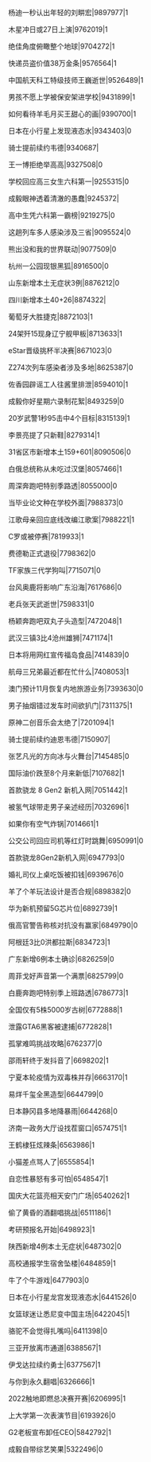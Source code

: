 杨迪一秒认出年轻的刘畊宏|9897977|1

木星冲日或27日上演|9762019|1

绝佳角度俯瞰整个地球|9704272|1

快递员盗价值38万金条|9576564|1

中国航天科工特级技师王巍逝世|9526489|1

男孩不愿上学被保安架进学校|9431899|1

如何看待羊毛月买王甜心的画|9390700|1

日本在小行星上发现液态水|9343403|0

骑士提前续约韦德|9340687|

王一博拒绝举高高|9327508|0

学校回应高三女生六科第一|9255315|0

成毅眼神透着清澈的愚蠢|9245372|

高中生凭六科第一霸榜|9219275|0

这趟列车多人感染涉及三省|9095524|0

熊出没和我的世界联动|9077509|0

杭州一公园现银黑狐|8916500|0

山东新增本土无症状3例|8876212|0

四川新增本土40+26|8874322|

葡萄牙大胜捷克|8872103|1

24架歼15现身辽宁舰甲板|8713633|1

eStar晋级挑杯半决赛|8671023|0

Z274次列车感染者涉及多地|8625387|0

佐香园辟谣工人往酱里排泄|8594010|1

成毅你好星期六录制花絮|8493259|0

20岁武警1秒95击中4个目标|8315139|1

李景亮提了只新鞋|8279314|1

31省区市新增本土159+601|8090506|0

白俄总统称从未吃过汉堡|8057466|1

周深奔跑吧特别季路透|8055000|0

当毕业论文种在学校外面|7988373|0

江歌母亲回应底线改编江歌案|7988221|1

C罗或被停赛|7819933|1

费德勒正式退役|7798362|0

TF家族三代学狗叫|7715071|0

台风奥鹿将影响广东沿海|7617686|0

老兵张天武逝世|7598331|0

杨颖奔跑吧双丸子头造型|7472048|1

武汉三镇3比4沧州雄狮|7471174|1

日本将用网红宣传福岛食品|7414839|0

航母三兄弟最近都在忙什么|7408053|1

澳门预计11月恢复内地旅游业务|7393630|0

男子抽烟错过发车时间欲扒门|7311375|1

原神二创音乐会太绝了|7201094|1

骑士提前续约迪恩韦德|7150907|

张艺凡光的方向冰与火舞台|7145485|0

国际油价跌至8个月来新低|7107682|1

首款骁龙 8 Gen2 新机入网|7051442|1

被氢气球带走男子亲述经历|7032696|1

如果你有空气炸锅|7014661|1

公交公司回应司机等红灯时跳舞|6950991|0

首款骁龙8Gen2新机入网|6947793|0

婚礼司仪上桌吃饭被扣钱|6939676|0

羊了个羊玩法设计是否合规|6898382|0

华为新机预留5G芯片位|6892739|1

俄高官警告称核对抗没有赢家|6849790|0

阿根廷3比0洪都拉斯|6834723|1

广东新增6例本土确诊|6826259|0

周菲戈好声音第一个满票|6825799|0

白鹿奔跑吧特别季上班路透|6786773|1

全国仅有5株5000岁古树|6772888|1

泄露GTA6黑客被逮捕|6772828|1

孤掌难鸣挑战攻略|6762377|0

邵雨轩终于发抖音了|6698202|1

宁夏本轮疫情为双毒株并存|6663170|1

易烊千玺全黑造型|6644799|0

日本静冈县多地降暴雨|6644268|0

济南一政务大厅设找茬窗口|6574751|1

王鹤棣狂炫辣条|6563986|1

小猫差点骂人了|6555854|1

自恋性暴怒有多可怕|6548547|1

国庆大花篮亮相天安门广场|6540262|1

偷了黄昏的酒翻唱挑战|6511186|1

考研预报名开始|6498923|1

陕西新增4例本土无症状|6487302|0

高校通报学生宿舍坠楼|6484859|1

牛了个牛游戏|6477903|0

日本在小行星龙宫发现液态水|6441526|0

女篮球迷让悉尼变中国主场|6422045|1

骆驼不会觉得扎嘴吗|6411398|0

三亚开放离市通道|6388567|1

伊戈达拉续约勇士|6377567|1

与你到永久翻唱|6326666|1

2022触地即燃总决赛开赛|6206995|1

上大学第一次表演节目|6193926|0

G2老板宣布卸任CEO|5842792|1

成毅自带综艺笑果|5322496|0

